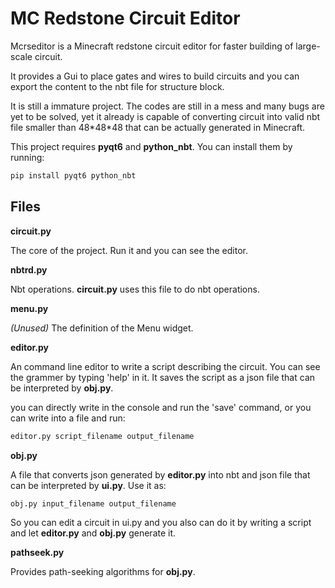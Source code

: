 # MC Redstone Circuit Editor

Mcrseditor is a Minecraft redstone circuit editor for faster building of large-scale circuit.

It provides a Gui to place gates and wires to build circuits and you can export the content to the nbt file for structure block.

It is still a immature project. The codes are still in a mess and many bugs are yet to be solved, yet it already is capable of converting circuit into valid nbt file smaller than 48\*48\*48 that can be actually generated in Minecraft.

This project requires **pyqt6** and **python_nbt**. You can install them by running:

```bash
pip install pyqt6 python_nbt
```

## Files

**circuit.py**

The core of the project. Run it and you can see the editor.

**nbtrd.py**

Nbt operations. **circuit.py** uses this file to do nbt operations.

**menu.py**

*(Unused)* The definition of the Menu widget.

**editor.py**

An command line editor to write a script describing the circuit. You can see the grammer by typing 'help' in it. It saves the script as a json file that can be interpreted by **obj.py**.

you can directly write in the console and run the 'save' command, or you can write into a file and run:

```bash
editor.py script_filename output_filename
```

**obj.py**

A file that converts json generated by **editor.py** into nbt and json file that can be interpreted by **ui.py**. Use it as:

```bash
obj.py input_filename output_filename
```

So you can edit a circuit in ui.py and you also can do it by writing a script and let **editor.py** and **obj.py** generate it.

**pathseek.py**

Provides path-seeking algorithms for **obj.py**.
